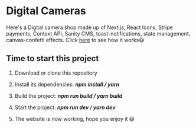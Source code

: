 # Digital Cameras

Here's a Digital camera shop made up of Next.js, React Icons, Stripe payments, Context API, Sanity CMS, toast-notifications, state management, canvas-confetti effects. Click [here](https://ecommerce-stripe-ksalpern.vercel.app/) to see how it works😃

## Time to start this project

1. Download or clone this repository

2. Install its dependencies: **_npm install / yarn_**

3. Build the project: **_npm run build / yarn build_**

4. Start the project: **_npm run dev / yarn dev_**

5. The website is now working, hope you enjoy it 😃
